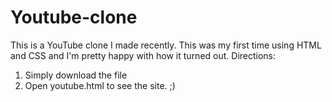 # Youtube-clone
This is a YouTube clone I made recently. This was my first time using HTML and CSS and I'm pretty happy with how it turned out.
Directions:
1) Simply download the file
2) Open youtube.html to see the site. 
;)
